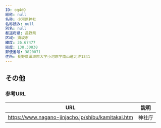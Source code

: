 ```yaml
---
ID: oq4dQ
総称: null
名称: 小河原神社
名称読み: null
別名: null
都道府県: 長野県
区域: 須坂市
緯度: 36.67477
経度: 138.30838
郵便番号: 3820071
住所: 長野県須坂市大字小河原字南山道北沖1341
---
```


## その他

### 参考URL

| URL                                                | 説明   |
| -------------------------------------------------- | ------ |
| https://www.nagano-jinjacho.jp/shibu/kamitakai.htm | 神社庁 |
